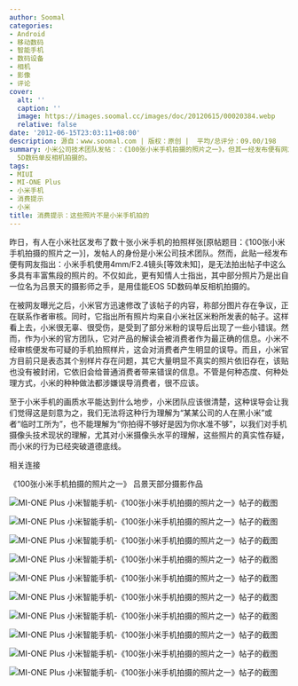 ```yaml
---
author: Soomal
categories:
- Android
- 移动数码
- 智能手机
- 数码设备
- 相机
- 影像
- 评论
cover:
  alt: ''
  caption: ''
  image: https://images.soomal.cc/images/doc/20120615/00020384.webp
  relative: false
date: '2012-06-15T23:03:11+08:00'
description: 源自：www.soomal.com | 版权：原创 |  平均/总评分：09.00/198
summary: 小米公司技术团队发帖：：《100张小米手机拍摄的照片之一》，但其一经发布便有网友指出：小米手机使用4mm/F2.4镜头是无法拍出帖子中这么多具有丰富焦段的照片的。不仅如此，更有知情人士指出，其中部分照片乃是出自一位名为吕景天的摄影师之手，是用佳能EOS
  5D数码单反相机拍摄的。
tags:
- MIUI
- MI-ONE Plus
- 小米手机
- 消费提示
- 小米
title: 消费提示：这些照片不是小米手机拍的
---
```


昨日，有人在小米社区发布了数十张小米手机的拍照样张[原帖题目：《100张小米手机拍摄的照片之一》]，发帖人的身份是小米公司技术团队。然而，此贴一经发布便有网友指出：小米手机使用4mm/F2.4镜头[等效未知]，是无法拍出帖子中这么多具有丰富焦段的照片的。不仅如此，更有知情人士指出，其中部分照片乃是出自一位名为吕景天的摄影师之手，是用佳能EOS 5D数码单反相机拍摄的。



在被网友曝光之后，小米官方迅速修改了该帖子的内容，称部分图片存在争议，正在联系作者审核。同时，它指出所有照片均来自小米社区米粉所发表的帖子。这样看上去，小米很无辜、很受伤，是受到了部分米粉的误导后出现了一些小错误。然而，作为小米的官方团队，它对产品的解读会被消费者作为最正确的信息。小米不经审核便发布可疑的手机拍照样片，这会对消费者产生明显的误导。而且，小米官方目前只是表态其个别样片存在问题，其它大量明显不真实的照片依旧存在，该贴也没有被封闭，它依旧会给普通消费者带来错误的信息。不管是何种态度、何种处理方式，小米的种种做法都涉嫌误导消费者，很不应该。



至于小米手机的画质水平能达到什么地步，小米团队应该很清楚，这种误导会让我们觉得这是刻意为之，我们无法将这种行为理解为“某某公司的人在黑小米”或者“临时工所为”，也不能理解为“你拍得不够好是因为你水准不够”，以我们对手机摄像头技术现状的理解，尤其对小米摄像头水平的理解，这些照片的真实性存疑，而小米的行为已经突破道德底线。



相关连接



《100张小米手机拍摄的照片之一》
吕景天部分摄影作品



![MI-ONE Plus 小米智能手机-《100张小米手机拍摄的照片之一》帖子的截图](https://images.soomal.cc/images/doc/20120615/00020374.webp)



![MI-ONE Plus 小米智能手机-《100张小米手机拍摄的照片之一》帖子的截图](https://images.soomal.cc/images/doc/20120615/00020375.webp)



![MI-ONE Plus 小米智能手机-《100张小米手机拍摄的照片之一》帖子的截图](https://images.soomal.cc/images/doc/20120615/00020376.webp)



![MI-ONE Plus 小米智能手机-《100张小米手机拍摄的照片之一》帖子的截图](https://images.soomal.cc/images/doc/20120615/00020377.webp)



![MI-ONE Plus 小米智能手机-《100张小米手机拍摄的照片之一》帖子的截图](https://images.soomal.cc/images/doc/20120615/00020378.webp)



![MI-ONE Plus 小米智能手机-《100张小米手机拍摄的照片之一》帖子的截图](https://images.soomal.cc/images/doc/20120615/00020379.webp)



![MI-ONE Plus 小米智能手机-《100张小米手机拍摄的照片之一》帖子的截图](https://images.soomal.cc/images/doc/20120615/00020380.webp)



![MI-ONE Plus 小米智能手机-《100张小米手机拍摄的照片之一》帖子的截图](https://images.soomal.cc/images/doc/20120615/00020381.webp)



![MI-ONE Plus 小米智能手机-《100张小米手机拍摄的照片之一》帖子的截图](https://images.soomal.cc/images/doc/20120615/00020382.webp)



![MI-ONE Plus 小米智能手机-《100张小米手机拍摄的照片之一》帖子的截图](https://images.soomal.cc/images/doc/20120615/00020383.webp)